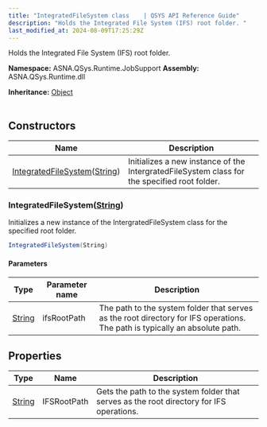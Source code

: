 ```yaml
---
title: "IntegratedFileSystem class    | QSYS API Reference Guide"
description: "Holds the Integrated File System (IFS) root folder. "
last_modified_at: 2024-08-09T17:25:29Z
---
```


Holds the Integrated File System (IFS) root folder.

**Namespace:** ASNA.QSys.Runtime.JobSupport
**Assembly:** ASNA.QSys.Runtime.dll

**Inheritance:** [Object](https://docs.microsoft.com/en-us/dotnet/api/system.object)
<br>
<br>

## Constructors

| Name | Description |
| --- | --- |
| [IntegratedFileSystem](#integratedfilesystemstring)([String](https://docs.microsoft.com/en-us/dotnet/api/system.string)) | Initializes a new instance of the IntergratedFileSystem class for the specified root folder.

### IntegratedFileSystem([String](https://docs.microsoft.com/en-us/dotnet/api/system.string))

Initializes a new instance of the IntergratedFileSystem class for the specified root folder.

```cs
IntegratedFileSystem(String)
```

#### Parameters

| Type | Parameter name | Description
| --- | --- | ---
| [String](https://docs.microsoft.com/en-us/dotnet/api/system.string) | ifsRootPath | The path to the system folder that serves as the root directory for IFS operations. The path is typically an absolute path.

## Properties

| Type | Name | Description
| --- | --- | --- 
| [String](https://learn.microsoft.com/en-us/dotnet/api/system.string?view=net-8.0) | IFSRootPath | Gets the path to the system folder that serves as the root directory for IFS operations. |
